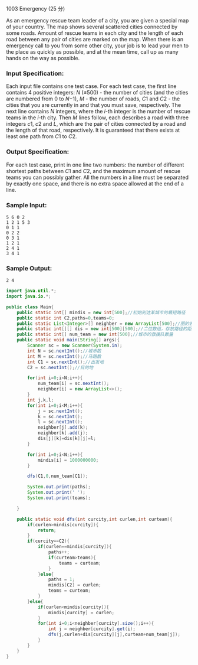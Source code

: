 1003 Emergency (25 分)

As an emergency rescue team leader of a city, you are given a special map of your country. The map shows several scattered cities connected by some roads. Amount of rescue teams in each city and the length of each road between any pair of cities are marked on the map. When there is an emergency call to you from some other city, your job is to lead your men to the place as quickly as possible, and at the mean time, call up as many hands on the way as possible.

### Input Specification:

Each input file contains one test case. For each test case, the first line contains 4 positive integers: *N* (≤500) - the number of cities (and the cities are numbered from 0 to *N*−1), *M* - the number of roads, *C*1 and *C*2 - the cities that you are currently in and that you must save, respectively. The next line contains *N* integers, where the *i*-th integer is the number of rescue teams in the *i*-th city. Then *M* lines follow, each describes a road with three integers *c*1, *c*2 and *L*, which are the pair of cities connected by a road and the length of that road, respectively. It is guaranteed that there exists at least one path from *C*1 to *C*2.

### Output Specification:

For each test case, print in one line two numbers: the number of different shortest paths between *C*1 and *C*2, and the maximum amount of rescue teams you can possibly gather. All the numbers in a line must be separated by exactly one space, and there is no extra space allowed at the end of a line.

### Sample Input:

```in
5 6 0 2
1 2 1 5 3
0 1 1
0 2 2
0 3 1
1 2 1
2 4 1
3 4 1
```

### Sample Output:

```out
2 4
```

```java
import java.util.*;
import java.io.*;

public class Main{
    public static int[] mindis = new int[500];//初始到达某城市的最短路径
    public static int C2,paths=0,teams=0;
    public static List<Integer>[] neighber = new ArrayList[500];//图的表示，各点的邻居
    public static int[][] dis = new int[500][500];//二位数组，存放路径的距离
    public static int[] num_team = new int[500];//城市的救援队数量
    public static void main(String[] args){
        Scanner sc = new Scanner(System.in);
        int N = sc.nextInt();//城市数
        int M = sc.nextInt();//马路数
        int C1 = sc.nextInt();//出发地
        C2 = sc.nextInt();//目的地

        for(int i=0;i<N;i++){
            num_team[i] = sc.nextInt();
            neighber[i] = new ArrayList<>();
        }
        int j,k,l;
        for(int i=0;i<M;i++){
            j = sc.nextInt();
            k = sc.nextInt();
            l = sc.nextInt();
            neighber[j].add(k);
            neighber[k].add(j);
            dis[j][k]=dis[k][j]=l;
        }

        for(int i=0;i<N;i++){
            mindis[i] = 1000000000;
        }

        dfs(C1,0,num_team[C1]);

        System.out.print(paths);
        System.out.print(' ');
        System.out.print(teams);

    }

    public static void dfs(int curcity,int curlen,int curteam){
        if(curlen>mindis[curcity]){
            return;
        }
        if(curcity==C2){
            if(curlen==mindis[curcity]){
                paths++;
                if(curteam>teams){
                    teams = curteam;
                }
            }else{
                paths = 1;
                mindis[C2] = curlen;
                teams = curteam;
            }
        }else{
            if(curlen<mindis[curcity]){
                mindis[curcity] = curlen;
            }
            for(int i=0;i<neighber[curcity].size();i++){
                int j = neighber[curcity].get(i);
                dfs(j,curlen+dis[curcity][j],curteam+num_team[j]);
            }
        }
    }
}
```

